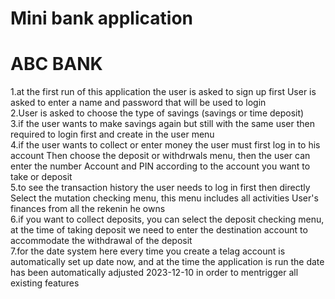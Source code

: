 # Mini bank application
# ABC BANK

1.at the first run of this application the user is asked to sign up first
  User is asked to enter a name and password that will be used to login
  <br />
2.User is asked to choose the type of savings (savings or time deposit)
  <br />
3.if the user wants to make savings again but still with the same user then
  required to login first and create in the user menu
    <br />
4.if the user wants to collect or enter money the user must first log in to his account
  Then choose the deposit or withdrwals menu, then the user can enter the number
  Account and PIN according to the account you want to take or deposit
    <br />
5.to see the transaction history the user needs to log in first then directly 	
  Select the mutation checking menu, this menu includes all activities
  User's finances from all the rekenin he owns
    <br />
6.if you want to collect deposits, you can select the deposit checking menu, at the time of taking
  deposit we need to enter the destination account to accommodate the withdrawal of the deposit
    <br />
7.for the date system here every time you create a telag account is automatically set up 
  date now, and at the time the application is run the date has been automatically adjusted 
  2023-12-10 in order to mentrigger all existing features
